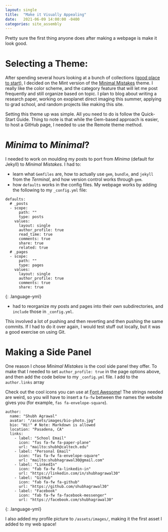 ```yaml
---
layout: single
title:  "Make it Visually Appealing"
date:   2021-06-09 14:00:00 -0400
categories: site_assembly
---
```


Pretty sure the first thing anyone does after making a webpage is make it look good.


# Selecting a Theme:

After spending several hours looking at a bunch of collections ([good place to start][jekyll-themes]), I decided on the Mint version of the [Minimal Mistakes][mm] theme. I really like the color scheme, and the category feature that will let me post frequently and still organize based on topic. I plan to blog about writing a research paper, working on exoplanet direct imaging this summer, applying to grad school, and random projects like making this site. 

Setting this theme up was simple. All you need to do is follow the Quick-Start Guide. Thing to note is that while the Gem-based approach is easier, to host a GitHub page, I needed to use the Remote theme method. 

# *Minima* to *Minimal*?

I needed to work on moulding my posts to port from *Minima* (default for Jekyll) to *Minimal Mistakes*. I had to:

* learn what `Gemfiles` are, how to actually use `gem`, `bundle`, and `jekyll` from the *Terminal*, and how version control works through `gem`.
* how `defaults` works in the config files. My webpage works by adding the following to my `_config.yml` file:

```
defaults:
  # _posts
  - scope:
      path: ""
      type: posts
    values:
      layout: single
      author_profile: true
      read_time: true
      comments: true
      share: true
      related: true
  # _pages
  - scope:
      path: ""
      type: pages
    values:
      layout: single
      author_profile: true
      comments: true
      share: true

```
{: .language-yml}

* had to reorganize my posts and pages into their own subdirectories, and `include` those in `_config.yml`.

This involved a lot of pushing and then reverting and then pushing the same commits. If I had to do it over again, I would test stuff out locally, but it was a good exercise on using Git.

# Making a Side Panel

One reason I chose *Minimal Mistakes* is the cool side panel they offer. To make that I needed to set `author_profile: true` in the page options above, and then add the code below to my `_config.yml` file. I add to the `author.links` array

Check out the cool icons you can use at [Font Awesome][fa]! The strings needed are weird, so you will have to insert a `fa-fw` between the names the website gives you (for example, `fas fa-envelope-square`).

```
author:
  name: "Shubh Agrawal"
  avatar: "/assets/images/bio-photo.jpg"
  bio: "Hi!" # Note: Markdown is allowed
  location: "Pasadena, CA"
  links:
    - label: "School Email"
      icon: "fas fa-fw fa-paper-plane"
      url: "mailto:shubh@caltech.edu"
    - label: "Personal Email"
      icon: "fas fa-fw fa-envelope-square"
      url: "mailto:shubhagrawal30@gmail.com"
    - label: "LinkedIn"
      icon: "fab fa-fw fa-linkedin-in"
      url: "https://linkedin.com/in/shubhagrawal30"
    - label: "GitHub"
      icon: "fab fa-fw fa-github"
      url: "https://github.com/shubhagrawal30"
    - label: "Facebook"
      icon: "fab fa-fw fa-facebook-messenger"
      url: "https://facebook.com/shubhagrawal30"
```
{: .language-yml}

I also added my profile picture to `/assets/images/`, making it the first asset I added to my web space!

[jekyll-themes]: http://jekyllthemes.org/
[mm]: https://mmistakes.github.io/minimal-mistakes/
[fa]: https://fontawesome.com/v5.15/icons?d=gallery&p=1
 
